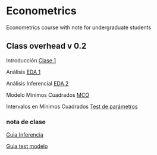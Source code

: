 # Econometrics
Econometrics course with note for undergraduate students

## Class overhead v 0.2

Introducción [Clase 1](https://keynes37.github.io/Econometrics/Class/Class00/Class00.html#1)

Análisis [EDA 1](https://keynes37.github.io/Econometrics/Class/Class01/Class01.html#1)

Análisis Inferencial [EDA 2](https://keynes37.github.io/Econometrics/Class/Class02/Class02.html#1)

Modelo Mínimos Cuadrados [MCO](https://keynes37.github.io/Econometrics/Class/Class03/Class03.html#1)

Intervalos en Mínimos Cuadrados [Test de parámetros](https://keynes37.github.io/Econometrics/Class/Class04/Class04.html#1)


### nota de clase

[Guia Inferencia](https://keynes37.github.io/Econometrics/Projects/Claseinr/CInferencia.html)

[Guia test modelo](https://raw.githack.com/keynes37/Econometrics/main/Projects/Claseinr/Cmodels.html)

